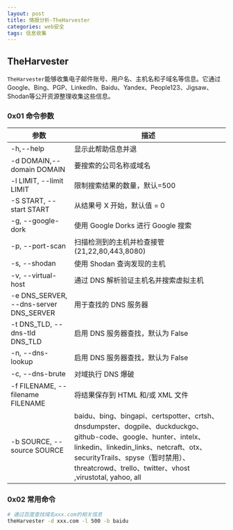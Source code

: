 ```yaml
---
layout: post
title: 情报分析-TheHarvester
categories: web安全
tags: 信息收集
---
```


## TheHarvester

`TheHarvester`能够收集电子邮件账号、用户名、主机名和子域名等信息。它通过Google、Bing、PGP、LinkedIn、Baidu、Yandex、People123、Jigsaw、Shodan等公开资源整理收集这些信息。

### 0x01 命令参数

| 参数                                   | 描述                                                         |
| -------------------------------------- | ------------------------------------------------------------ |
| -h,--help                              | 显示此帮助信息并退                                           |
| -d DOMAIN,--domain DOMAIN              | 要搜索的公司名称或域名                                       |
| -l LIMIT, --limit LIMIT                | 限制搜索结果的数量，默认=500                                 |
| -S START, --start START                | 从结果号 X 开始，默认值 = 0                                  |
| -g, --google-dork                      | 使用 Google Dorks 进行 Google 搜索                           |
| -p, --port-scan                        | 扫描检测到的主机并检查接管 (21,22,80,443,8080)               |
| -s, --shodan                           | 使用 Shodan 查询发现的主机                                   |
| -v, --virtual-host                     | 通过 DNS 解析验证主机名并搜索虚拟主机                        |
| -e DNS_SERVER, --dns-server DNS_SERVER | 用于查找的 DNS 服务器                                        |
| -t DNS_TLD, --dns-tld DNS_TLD          | 启用 DNS 服务器查找，默认为 False                            |
| -n, --dns-lookup                       | 启用 DNS 服务器查找，默认为 False                            |
| -c, --dns-brute                        | 对域执行 DNS 爆破                                            |
| -f FILENAME, --filename FILENAME       | 将结果保存到 HTML 和/或 XML 文件                             |
| -b SOURCE, --source SOURCE             | baidu、bing、bingapi、certspotter、crtsh、dnsdumpster、dogpile、duckduckgo、github-code、google、hunter、intelx、linkedin、linkedin_links、netcraft、otx、securityTrails、spyse（暂时禁用）、threatcrowd、trello、twitter、vhost ,virustotal, yahoo, all |

### 0x02 常用命令

```bash
# 通过百度查找域名xxx.com的相关信息
theHarvester -d xxx.com -l 500 -b baidu
```


